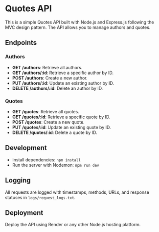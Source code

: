 # Quotes API

This is a simple Quotes API built with Node.js and Express.js following the MVC design pattern. The API allows you to manage authors and quotes.

## Endpoints

### Authors
- **GET /authors**: Retrieve all authors.
- **GET /authors/:id**: Retrieve a specific author by ID.
- **POST /authors**: Create a new author.
- **PUT /authors/:id**: Update an existing author by ID.
- **DELETE /authors/:id**: Delete an author by ID.

### Quotes
- **GET /quotes**: Retrieve all quotes.
- **GET /quotes/:id**: Retrieve a specific quote by ID.
- **POST /quotes**: Create a new quote.
- **PUT /quotes/:id**: Update an existing quote by ID.
- **DELETE /quotes/:id**: Delete a quote by ID.

## Development

- Install dependencies: `npm install`
- Run the server with Nodemon: `npm run dev`

## Logging

All requests are logged with timestamps, methods, URLs, and response statuses in `logs/request_logs.txt`.

## Deployment

Deploy the API using Render or any other Node.js hosting platform.
